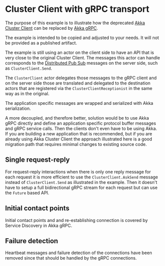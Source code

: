 # Cluster Client with gRPC transport

The purpose of this example is to illustrate how the deprecated
[Akka Cluster Client](https://doc.akka.io/docs/akka/2.5/cluster-client.html)
can be replaced by [Akka gRPC](https://doc.akka.io/docs/akka-grpc/current/index.html).

The example is intended to be copied and adjusted to your needs. It will not be
provided as a published artifact.

The example is still using an actor on the client side to have an API that is very close
to the original Cluster Client. The messages this actor can handle corresponds to the
[Distributed Pub Sub](https://doc.akka.io/docs/akka/current/distributed-pub-sub.html)
messages on the server side, such as `ClusterClient.Send`.

The `ClusterClient` actor delegates those messages to the gRPC client and on the
server side those are translated and delegated to the destination actors that
are registered via the `ClusterClientReceptionist` in the same way as in the original.

The application specific messages are wrapped and serialized with Akka serialization.

A more decoupled, and therefore better, solution would be to use Akka gRPC directly
and define an application specific protocol buffer messages and gRPC service calls.
Then the clients don't even have to be using Akka. If you are building a new
application that is recommended, but if you are already using Akka Cluster Client
the approach illustrated here is a good migration path that requires minimal changes
to existing source code.

## Single request-reply

For request-reply interactions when there is only one reply message for each request
it is more efficient to use the `ClusterClient.AskSend` message instead of
`ClusterClient.Send` as illustrated in the example. Then it doesn't have to
setup a full bidirectional gRPC stream for each request but can use the `Future`
based API.

## Initial contact points

Initial contact points and and re-establishing connection is covered by
Service Discovery in Akka gRPC.

## Failure detection

Heartbeat messages and failure detection of the connections have been removed
since that should be handled by the gRPC connections.




